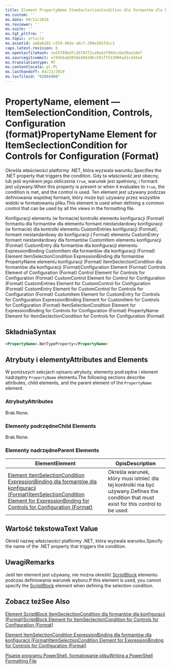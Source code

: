 ```yaml
---
title: Element PropertyName ItemSeclectionCondition dla formantów dla konfiguracji (Format) | Dokumentacja firmy Microsoft
ms.custom: ''
ms.date: 09/13/2016
ms.reviewer: ''
ms.suite: ''
ms.tgt_pltfrm: ''
ms.topic: article
ms.assetid: ad8ab181-c559-492e-a0cf-299e381fdcc3
caps.latest.revision: 6
ms.openlocfilehash: ce25789bdfc2679372ca9e42f99dcc6a30ae2def
ms.sourcegitcommit: e7445ba8203da304286c591ff513900ad1c244a4
ms.translationtype: MT
ms.contentlocale: pl-PL
ms.lasthandoff: 04/23/2019
ms.locfileid: "62064908"
---
```

# <a name="propertyname-element-for-itemseclectioncondition-for-controls-for-configuration-format"></a><span data-ttu-id="8865c-102">PropertyName, element — ItemSelectionCondition, Controls, Configuration (format)</span><span class="sxs-lookup"><span data-stu-id="8865c-102">PropertyName Element for ItemSeclectionCondition for Controls for Configuration (Format)</span></span>

<span data-ttu-id="8865c-103">Określa właściwości platformy .NET, która wyzwala warunku.</span><span class="sxs-lookup"><span data-stu-id="8865c-103">Specifies the .NET property that triggers the condition.</span></span> <span data-ttu-id="8865c-104">Gdy ta właściwość jest obecny, lub jeśli wynikiem jego obliczenia `true`, warunek jest spełniony, i formant jest używany.</span><span class="sxs-lookup"><span data-stu-id="8865c-104">When this property is present or when it evaluates to `true`, the condition is met, and the control is used.</span></span> <span data-ttu-id="8865c-105">Ten element jest używany podczas definiowania wspólnej formant, który może być używany przez wszystkie widoki w formatowaniu pliku.</span><span class="sxs-lookup"><span data-stu-id="8865c-105">This element is used when defining a common control that can be used by all the views in the formatting file.</span></span>

<span data-ttu-id="8865c-106">Konfiguracji elementu (w formacie) kontrolki elementu konfiguracji (Format) formantu dla formantów dla elementu formant niestandardowy konfiguracji (w formacie) dla kontrolki elementu CustomEntries konfiguracji (Format), formant niestandardowy do konfiguracji ( Format) elementu CustomEntry formant niestandardowy dla formantów CustomItem elementu konfiguracji (Format) CustomEntry dla formantów dla konfiguracji elementu ExpressionBinding CustomItem dla formantów dla konfiguracji (Format) Element ItemSelectionCondition ExpressionBinding dla formantów PropertyName elementu konfiguracji (Format) ItemSeclectionCondition dla formantów dla konfiguracji (Format)</span><span class="sxs-lookup"><span data-stu-id="8865c-106">Configuration Element (Format) Controls Element of Configuration (Format) Control Element for Controls for Configuration (Format) CustomControl Element for Control for Configuration (Format) CustomEntries Element for CustomControl for Configuration (Format) CustomEntry Element for CustomControl for Controls for Configuration (Format) CustomItem Element for CustomEntry for Controls for Configuration ExpressionBinding Element for CustomItem for Controls for Configuration (Format) ItemSelectionCondition Element for ExpressionBinding for Controls for Configuration (Format) PropertyName Element for ItemSeclectionCondition for Controls for Configuration (Format)</span></span>

## <a name="syntax"></a><span data-ttu-id="8865c-107">Składnia</span><span class="sxs-lookup"><span data-stu-id="8865c-107">Syntax</span></span>

```xml
<PropertyName>.NetTypeProperty</PropertyName>
```

## <a name="attributes-and-elements"></a><span data-ttu-id="8865c-108">Atrybuty i elementy</span><span class="sxs-lookup"><span data-stu-id="8865c-108">Attributes and Elements</span></span>

<span data-ttu-id="8865c-109">W poniższych sekcjach opisano atrybuty, elementy podrzędne i element nadrzędny `PropertyName` elementu.</span><span class="sxs-lookup"><span data-stu-id="8865c-109">The following sections describe attributes, child elements, and the parent element of the `PropertyName` element.</span></span>

### <a name="attributes"></a><span data-ttu-id="8865c-110">Atrybuty</span><span class="sxs-lookup"><span data-stu-id="8865c-110">Attributes</span></span>

<span data-ttu-id="8865c-111">Brak.</span><span class="sxs-lookup"><span data-stu-id="8865c-111">None.</span></span>

### <a name="child-elements"></a><span data-ttu-id="8865c-112">Elementy podrzędne</span><span class="sxs-lookup"><span data-stu-id="8865c-112">Child Elements</span></span>

<span data-ttu-id="8865c-113">Brak.</span><span class="sxs-lookup"><span data-stu-id="8865c-113">None.</span></span>

### <a name="parent-elements"></a><span data-ttu-id="8865c-114">Elementy nadrzędne</span><span class="sxs-lookup"><span data-stu-id="8865c-114">Parent Elements</span></span>

|<span data-ttu-id="8865c-115">Element</span><span class="sxs-lookup"><span data-stu-id="8865c-115">Element</span></span>|<span data-ttu-id="8865c-116">Opis</span><span class="sxs-lookup"><span data-stu-id="8865c-116">Description</span></span>|
|-------------|-----------------|
|[<span data-ttu-id="8865c-117">Element ItemSelectionCondition ExpressionBinding dla formantów dla konfiguracji (Format)</span><span class="sxs-lookup"><span data-stu-id="8865c-117">ItemSelectionCondition Element for ExpressionBinding for Controls for Configuration (Format)</span></span>](./itemselectioncondition-element-for-expressionbinding-for-controls-for-configuration-format.md)|<span data-ttu-id="8865c-118">Określa warunek, który musi istnieć dla tej kontrolki ma być używany.</span><span class="sxs-lookup"><span data-stu-id="8865c-118">Defines the condition that must exist for this control to be used.</span></span>|

## <a name="text-value"></a><span data-ttu-id="8865c-119">Wartość tekstowa</span><span class="sxs-lookup"><span data-stu-id="8865c-119">Text Value</span></span>

<span data-ttu-id="8865c-120">Określ nazwę właściwości platformy .NET, która wyzwala warunku.</span><span class="sxs-lookup"><span data-stu-id="8865c-120">Specify the name of the .NET property that triggers the condition.</span></span>

## <a name="remarks"></a><span data-ttu-id="8865c-121">Uwagi</span><span class="sxs-lookup"><span data-stu-id="8865c-121">Remarks</span></span>

<span data-ttu-id="8865c-122">Jeśli ten element jest używany, nie można określić [ScriptBlock](./scriptblock-element-for-itemseclectioncondition-for-controls-for-configuration-format.md) elementu podczas definiowania warunek wyboru.</span><span class="sxs-lookup"><span data-stu-id="8865c-122">If this element is used, you cannot specify the [ScriptBlock](./scriptblock-element-for-itemseclectioncondition-for-controls-for-configuration-format.md) element when defining the selection condition.</span></span>

## <a name="see-also"></a><span data-ttu-id="8865c-123">Zobacz też</span><span class="sxs-lookup"><span data-stu-id="8865c-123">See Also</span></span>

[<span data-ttu-id="8865c-124">Element ScriptBlock ItemSeclectionCondition dla formantów dla konfiguracji (Format)</span><span class="sxs-lookup"><span data-stu-id="8865c-124">ScriptBlock Element for ItemSeclectionCondition for Controls for Configuration (Format)</span></span>](./scriptblock-element-for-itemseclectioncondition-for-controls-for-configuration-format.md)

[<span data-ttu-id="8865c-125">Element ItemSelectionCondition ExpressionBinding dla formantów dla konfiguracji (Format)</span><span class="sxs-lookup"><span data-stu-id="8865c-125">ItemSelectionCondition Element for ExpressionBinding for Controls for Configuration (Format)</span></span>](./itemselectioncondition-element-for-expressionbinding-for-controls-for-configuration-format.md)

[<span data-ttu-id="8865c-126">Pisanie programu PowerShell, formatowanie pliku</span><span class="sxs-lookup"><span data-stu-id="8865c-126">Writing a PowerShell Formatting File</span></span>](./writing-a-powershell-formatting-file.md)
